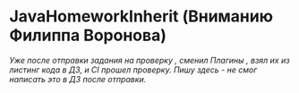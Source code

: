 # JavaHomeworkInherit (Вниманию Филиппа Воронова)
*Уже после отправки задания на проверку , сменил Плагины , взял их из листинг кода в ДЗ, и CI прошел проверку. Пишу здесь - не смог написать это в ДЗ после отправки.*
